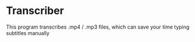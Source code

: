 # Transcriber
This program transcribes .mp4 / .mp3 files, which can save your time typing subtitles manually
